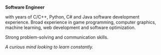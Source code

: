 **Software Engineer** 

with years of C/C++, Python, C# and Java software development
experience. Broad experience in game programming, computer graphics, machine learning, 
web development and software optimization. 

Strong problem-solving and communication skills.

*A curious mind looking to learn constantly.*